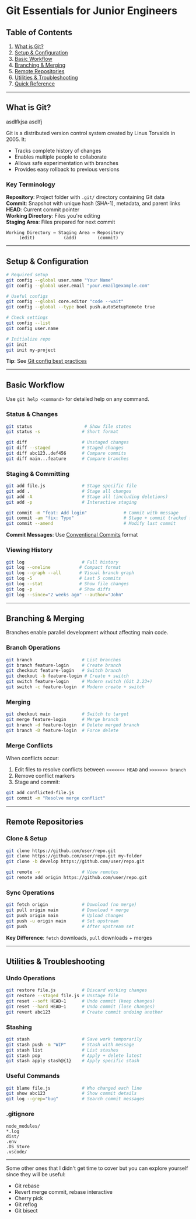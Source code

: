 # Git Essentials for Junior Engineers

## Table of Contents

1. [What is Git?](#what-is-git)
2. [Setup & Configuration](#setup--configuration)
3. [Basic Workflow](#basic-workflow)
4. [Branching & Merging](#branching--merging)
5. [Remote Repositories](#remote-repositories)
6. [Utilities & Troubleshooting](#utilities--troubleshooting)
7. [Quick Reference](#quick-reference)

---

## What is Git?
asdlfkjsa
asdlfj

Git is a distributed version control system created by Linus Torvalds in 2005. It:

- Tracks complete history of changes
- Enables multiple people to collaborate
- Allows safe experimentation with branches
- Provides easy rollback to previous versions

### Key Terminology

**Repository**: Project folder with `.git/` directory containing Git data  
**Commit**: Snapshot with unique hash (SHA-1), metadata, and parent links  
**HEAD**: Current commit pointer  
**Working Directory**: Files you're editing  
**Staging Area**: Files prepared for next commit

```
Working Directory → Staging Area → Repository
     (edit)           (add)        (commit)
```

---

## Setup & Configuration

```bash
# Required setup
git config --global user.name "Your Name"
git config --global user.email "your.email@example.com"

# Useful configs
git config --global core.editor "code --wait"
git config --global --type bool push.autoSetupRemote true

# Check settings
git config --list
git config user.name

# Initialize repo
git init
git init my-project
```

**Tip**: See [Git config best practices](https://blog.gitbutler.com/how-git-core-devs-configure-git/)

---

## Basic Workflow

Use `git help <command>` for detailed help on any command.

### Status & Changes

```bash
git status                    # Show file states
git status -s                # Short format

git diff                     # Unstaged changes
git diff --staged            # Staged changes
git diff abc123..def456      # Compare commits
git diff main...feature      # Compare branches
```

### Staging & Committing

```bash
git add file.js              # Stage specific file
git add .                    # Stage all changes
git add -A                   # Stage all (including deletions)
git add -p                   # Interactive staging

git commit -m "feat: Add login"              # Commit with message
git commit -am "fix: Typo"                   # Stage + commit tracked files
git commit --amend                           # Modify last commit
```

**Commit Messages**: Use [Conventional Commits](https://www.conventionalcommits.org/) format

### Viewing History

```bash
git log                      # Full history
git log --oneline           # Compact format
git log --graph --all       # Visual branch graph
git log -5                  # Last 5 commits
git log --stat              # Show file changes
git log -p                  # Show diffs
git log --since="2 weeks ago" --author="John"
```

---

## Branching & Merging

Branches enable parallel development without affecting main code.

### Branch Operations

```bash
git branch                   # List branches
git branch feature-login     # Create branch
git checkout feature-login   # Switch branch
git checkout -b feature-login # Create + switch
git switch feature-login     # Modern switch (Git 2.23+)
git switch -c feature-login  # Modern create + switch
```

### Merging

```bash
git checkout main            # Switch to target
git merge feature-login      # Merge branch
git branch -d feature-login  # Delete merged branch
git branch -D feature-login  # Force delete
```

### Merge Conflicts

When conflicts occur:

1. Edit files to resolve conflicts between `<<<<<<< HEAD` and `>>>>>>> branch`
2. Remove conflict markers
3. Stage and commit:

```bash
git add conflicted-file.js
git commit -m "Resolve merge conflict"
```

---

## Remote Repositories

### Clone & Setup

```bash
git clone https://github.com/user/repo.git
git clone https://github.com/user/repo.git my-folder
git clone -b develop https://github.com/user/repo.git

git remote -v                # View remotes
git remote add origin https://github.com/user/repo.git
```

### Sync Operations

```bash
git fetch origin             # Download (no merge)
git pull origin main         # Download + merge
git push origin main         # Upload changes
git push -u origin main      # Set upstream
git push                     # After upstream set
```

**Key Difference**: `fetch` downloads, `pull` downloads + merges

---

## Utilities & Troubleshooting

### Undo Operations

```bash
git restore file.js          # Discard working changes
git restore --staged file.js # Unstage file
git reset --soft HEAD~1      # Undo commit (keep changes)
git reset --hard HEAD~1      # Undo commit (lose changes)
git revert abc123            # Create commit undoing another
```

### Stashing

```bash
git stash                    # Save work temporarily
git stash push -m "WIP"      # Stash with message
git stash list               # List stashes
git stash pop                # Apply + delete latest
git stash apply stash@{1}    # Apply specific stash
```

### Useful Commands

```bash
git blame file.js            # Who changed each line
git show abc123              # Show commit details
git log --grep="bug"         # Search commit messages
```

### .gitignore

```gitignore
node_modules/
*.log
dist/
.env
.DS_Store
.vscode/
```

---

Some other ones that I didn't get time to cover but you can explore yourself since they will be useful:

- Git rebase
- Revert merge commit, rebase interactive
- Cherry pick
- Git reflog
- Git bisect

